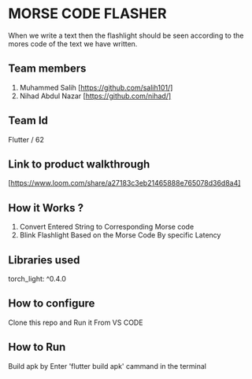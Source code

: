 # MORSE CODE FLASHER

When we write a text then the flashlight should be seen according to the mores code of the text we have written.

## Team members
1. Muhammed Salih [https://github.com/salih101/]
2. Nihad Abdul Nazar [https://github.com/nihad/]

## Team Id
Flutter / 62

## Link to product walkthrough
[https://www.loom.com/share/a27183c3eb21465888e765078d36d8a4]

## How it Works ?
1. Convert Entered String to Corresponding Morse code
2. Blink Flashlight Based on the Morse Code By specific Latency

## Libraries used
torch_light: ^0.4.0

## How to configure
Clone this repo and Run it From VS CODE

## How to Run
Build apk by Enter 'flutter build apk' cammand in the terminal
